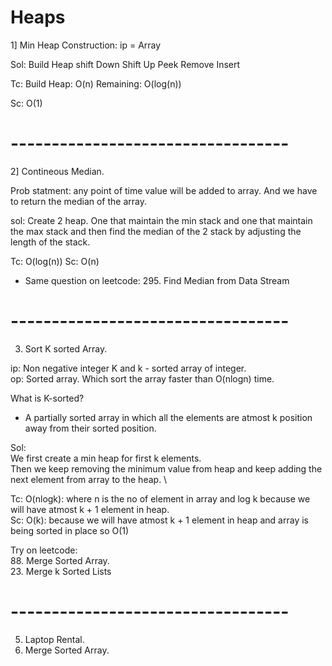 # Heaps

1] Min Heap Construction:
ip = Array

Sol:
Build Heap
shift Down
Shift Up
Peek
Remove
Insert

Tc:
Build Heap: O(n)
Remaining: O(log(n))

Sc: O(1)

# ----------------------------------

2] Contineous Median.

Prob statment: any point of time value will be added to array. And we have to return the median of the array.

sol:
Create 2 heap. One that maintain the min stack and one that maintain the max stack and then find the median of the 2 stack by adjusting the length of the stack.

Tc: O(log(n))
Sc: O(n)

- Same question on leetcode: 295. Find Median from Data Stream

# ----------------------------------
3. Sort K sorted Array.

ip: Non negative integer K and  k - sorted array of integer. \
op: Sorted array. Which sort the array faster than O(nlogn) time.

What is K-sorted?
* A partially sorted array in which all the elements are atmost k position away from their sorted position.

Sol:\
We first create a min heap for first k elements.\
Then we keep removing the minimum value from heap and keep adding the next element from array to the heap. \

Tc: O(nlogk): where n is the no of element in array and log k because we will have atmost k + 1 element in heap.\
Sc: O(k): because we will have atmost k + 1 element in heap and array is being sorted in place so O(1)

Try on leetcode: \
88. Merge Sorted Array.\
23. Merge k Sorted Lists


# ----------------------------------
5. Laptop Rental.
6. Merge Sorted Array.
